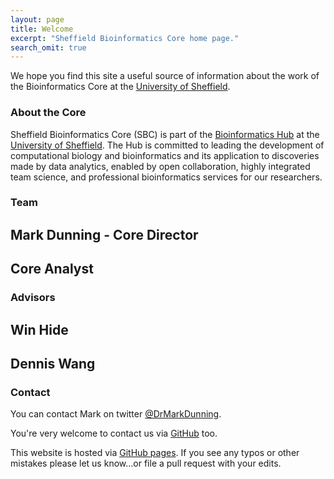 ```yaml
---
layout: page
title: Welcome
excerpt: "Sheffield Bioinformatics Core home page."
search_omit: true
---
```


We hope you find this site a useful source of information about the work of the Bioinformatics Core at the [University of Sheffield](https://www.sheffield.ac.uk/).

### About the Core

Sheffield Bioinformatics Core (SBC) is part of the [Bioinformatics Hub](http://bioinformatics.group.shef.ac.uk/) at the [University of Sheffield](https://www.sheffield.ac.uk/). The Hub is committed to leading the development of computational biology and bioinformatics and its application to discoveries made by data analytics, enabled by open collaboration, highly integrated team science, and professional bioinformatics services for our researchers. 

### Team

## Mark Dunning - Core Director

## Core Analyst

### Advisors

## Win Hide

## Dennis Wang



### Contact

You can contact Mark on twitter [@DrMarkDunning](https://twitter.com/DrMarkDunning).

You're very welcome to contact us via [GitHub](https://github.com/sheffield-bioinformatics-core) too. 

This website is hosted via [GitHub pages](https://github.com/sheffield-bioinformatics-core/sheffield-bioinformatics-core.github.io). If you see any typos or other mistakes please let us know...or file a pull request with your edits.


<!---
Commented out the code to list recent posts. Might be useful again one day in the future!
<ul class="post-list">
{% for post in site.posts limit:10 %}
  <li><article><a href="{{ site.url }}{{ post.url }}">{{ post.title }} <span class="entry-date"><time datetime="{{ post.date | date_to_xmlschema }}">{{ post.date | date: "%B %d, %Y" }}</time></span>{% if post.excerpt %} <span class="excerpt">{{ post.excerpt | remove: '\[ ... \]' | remove: '\( ... \)' | markdownify | strip_html | strip_newlines | escape_once }}</span>{% endif %}</a></article></li>
{% endfor %}
</ul>
-->
